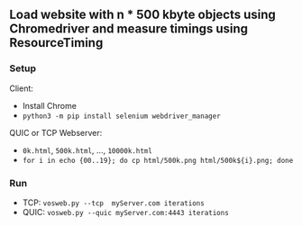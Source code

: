 ## Load website with n * 500 kbyte objects using Chromedriver and measure timings using ResourceTiming

### Setup

Client:

- Install Chrome
- `python3 -m pip install selenium webdriver_manager`

QUIC or TCP Webserver:

- `0k.html`, `500k.html`, ..., `10000k.html`
- `for i in echo {00..19}; do cp html/500k.png html/500k${i}.png; done`


### Run

- TCP:  `vosweb.py --tcp  myServer.com iterations`
- QUIC: `vosweb.py --quic myServer.com:4443 iterations`

